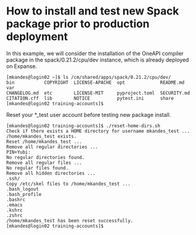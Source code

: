 # How to install and test new Spack package prior to production deployment

In this example, we will consider the installation of the OneAPI compiler package in the spack/0.21.2/cpu/dev instance, which is already deployed on Expanse.

```
[mkandes@login02 ~]$ ls /cm/shared/apps/spack/0.21.2/cpu/dev/
bin           COPYRIGHT  LICENSE-APACHE  opt             README.md    var
CHANGELOG.md  etc        LICENSE-MIT     pyproject.toml  SECURITY.md
CITATION.cff  lib        NOTICE          pytest.ini      share
[mkandes@login02 training-accounts]$
```

Reset your *_test user account before testing new package install.

```
[mkandes@login02 training-accounts]$ ./reset-home-dirs.sh 
Check if there exists a HOME directory for username mkandes_test ...
/home/mkandes_test exists.
Reset /home/mkandes_test ...
Remove all regular directories ...
PIN+Yubi: 
No regular directories found.
Remove all regular files ...
No regular files found.
Remove all hidden directories ...
.ssh/
Copy /etc/skel files to /home/mkandes_test ...
.bash_logout
.bash_profile
.bashrc
.emacs
.kshrc
.zshrc
/home/mkandes_test has been reset successfully.
[mkandes@login02 training-accounts]$
```
